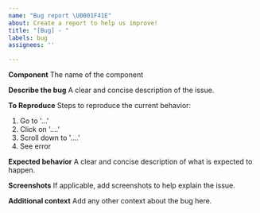 ```yaml
---
name: "Bug report \U0001F41E"
about: Create a report to help us improve!
title: "[Bug] - "
labels: bug
assignees: ''

---
```


**Component**
The name of the component

**Describe the bug**
A clear and concise description of the issue.

**To Reproduce**
Steps to reproduce the current behavior:

1. Go to '...'
2. Click on '....'
3. Scroll down to '....'
4. See error

**Expected behavior**
A clear and concise description of what is expected to happen.

**Screenshots**
If applicable, add screenshots to help explain the issue.

**Additional context**
Add any other context about the bug here.

